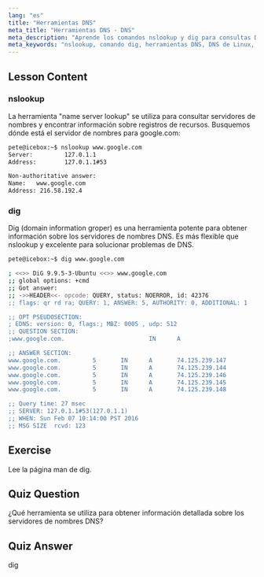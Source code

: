 ```yaml
---
lang: "es"
title: "Herramientas DNS"
meta_title: "Herramientas DNS - DNS"
meta_description: "Aprende los comandos nslookup y dig para consultas DNS y resolución de problemas en Linux. Comprende cómo usar estas herramientas DNS esenciales con nuestra guía para principiantes."
meta_keywords: "nslookup, comando dig, herramientas DNS, DNS de Linux, resolución de problemas de DNS, tutorial de Linux, Linux para principiantes"
---
```


## Lesson Content

### nslookup

La herramienta "name server lookup" se utiliza para consultar servidores de nombres y encontrar información sobre registros de recursos. Busquemos dónde está el servidor de nombres para google.com:

```bash
pete@icebox:~$ nslookup www.google.com
Server:         127.0.1.1
Address:        127.0.1.1#53

Non-authoritative answer:
Name:   www.google.com
Address: 216.58.192.4
```

### dig

Dig (domain information groper) es una herramienta potente para obtener información sobre los servidores de nombres DNS. Es más flexible que nslookup y excelente para solucionar problemas de DNS.

```bash
pete@icebox:~$ dig www.google.com

; <<>> DiG 9.9.5-3-Ubuntu <<>> www.google.com
;; global options: +cmd
;; Got answer:
;; ->>HEADER<<- opcode: QUERY, status: NOERROR, id: 42376
;; flags: qr rd ra; QUERY: 1, ANSWER: 5, AUTHORITY: 0, ADDITIONAL: 1

;; OPT PSEUDOSECTION:
; EDNS: version: 0, flags:; MBZ: 0005 , udp: 512
;; QUESTION SECTION:
;www.google.com.                        IN      A

;; ANSWER SECTION:
www.google.com.         5       IN      A       74.125.239.147
www.google.com.         5       IN      A       74.125.239.144
www.google.com.         5       IN      A       74.125.239.146
www.google.com.         5       IN      A       74.125.239.145
www.google.com.         5       IN      A       74.125.239.148

;; Query time: 27 msec
;; SERVER: 127.0.1.1#53(127.0.1.1)
;; WHEN: Sun Feb 07 10:14:00 PST 2016
;; MSG SIZE  rcvd: 123
```

## Exercise

Lee la página man de dig.

## Quiz Question

¿Qué herramienta se utiliza para obtener información detallada sobre los servidores de nombres DNS?

## Quiz Answer

dig
